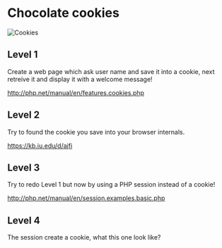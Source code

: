 # Chocolate cookies

![Cookies](https://upload.wikimedia.org/wikipedia/commons/b/b9/Chocolate_Chip_Cookies_-_kimberlykv.jpg)

## Level 1

Create a web page which ask user name and save it into a cookie, next retreive it and display it with a welcome message!

http://php.net/manual/en/features.cookies.php

## Level 2

Try to found the cookie you save into your browser internals.

https://kb.iu.edu/d/ajfi

## Level 3

Try to redo Level 1 but now by using a PHP session instead of a cookie!

http://php.net/manual/en/session.examples.basic.php

## Level 4

The session create a cookie, what this one look like?
